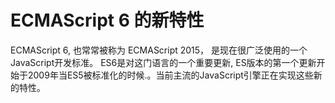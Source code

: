 # ECMAScript 6 的新特性

ECMAScript 6, 也常常被称为 ECMAScript 2015， 是现在很广泛使用的一个JavaScript开发标准。 ES6是对这门语言的一个重要更新, ES版本的第一个更新开始于2009年当ES5被标准化的时候.。当前主流的JavaScript引擎正在实现这些新的特性。

